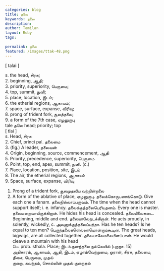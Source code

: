 ```yaml
---
categories: blog
title: தலை
keywords: தலை
description: 
author: Tamilan
layout: Ruby
tags: 
 
permalink: தலை
featured: /images/ttak-48.png
---
```

  
[ talai ]  
  
s. the head, சிரசு;  
2. beginning, ஆதி;  
3. priority, superiority, பெருமை;  
4. top, summit, நுனி;  
5. place, location, இடம்;  
6. the etherial regions, ஆகாயம்;  
7. space, surface, expanse, விரிவு;  
8. prong of trident fork, சூலத்தலை;  
9. a form of the 7th case, ஏழனுருபு  
tale தலெ head; priority; top  
[ tlai ]  
s. Head, சிரசு  
2. Chief, princi pal. தலைமை  
3. (fig.) A leader, தலைவன்  
4. Origin, beginning, source, commencement, ஆதி  
5. Priority, precedence, superiority, பெருமை  
6. Point, top, end, apex, summit, நுனி. (c.)  
7. Place, location, position, site, இடம்  
8. The air, the etherial regions, ஆகாயம்  
9. Space, surface, expanse, விரிவு  
1. Prong of a trident fork, சூலமுதலிய வற்றின்றலை  
11. A form of the ablative of place, ஏழனுருபு. தலைக்கொருபணங்கொடு. Give each one a fanam. தலைநில்லாப்பருவம். The time when the head cannot support itself; i. e. infancy. தலைக்குத்தலைபெரியதனம். Every one is master. தலைமறைவாயிருக்கிறான். He hides his head is concealed. தலையிலைகடை. Beginning, middle and end. தலையாலேநடக்கிறான். He acts proudly, in solently, wickedly, c. அவனுக்குத்தலைப்பத்தா. Has he ten heads? Is he equal to ten men? பெருந்தலைகளெல்லாமொன்றாய்கூடின. The great heads, bigwigs, are all collected together. தலையாலேமலைபிளப்பான். He would cleave a mountain with his head  
பெ. prob. sthala. Place; இடம்.நனந்தலை நல்லெயில் (புறநா. 15)  
அதிகாரம், ஆகாயம், ஆதி, இடம், ஏழாம்வேற்றுமை, ஓராள், சிரசு, தலைமை, திசை, பெருமை, முதல்  
குறை, கவந்தம், சொல்லின் முதல் குறைதல்